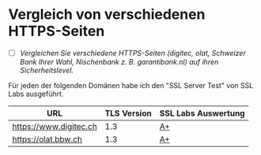 # Vergleich von verschiedenen HTTPS-Seiten
- [ ] *Vergleichen Sie verschiedene HTTPS-Seiten (digitec, olat, Schweizer Bank Ihrer Wahl, Nischenbank z. B. garantibank.nl) auf ihren Sicherheitslevel.*

Für jeden der folgenden Domänen habe ich den "SSL Server Test" von SSL Labs ausgeführt.

| **URL**| **TLS Version**| **SSL Labs Auswertung**|
|--|--|--|
| <https://www.digitec.ch>| 1.3| [A+](<https://www.ssllabs.com/ssltest/analyze.html?d=www.digitec.ch>)|
| <https://olat.bbw.ch>| 1.3| [A+](https://www.ssllabs.com/ssltest/analyze.html?d=olat.bbw.ch)|